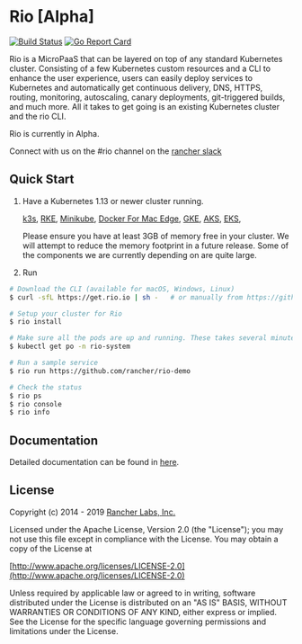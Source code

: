 # Rio [Alpha]

[![Build Status](https://drone-publish.rancher.io/api/badges/rancher/rio/status.svg?branch=master)](https://drone-publish.rancher.io/rancher/rio)
[![Go Report Card](https://goreportcard.com/badge/github.com/rancher/rio)](https://goreportcard.com/report/github.com/rancher/rio)

Rio is a MicroPaaS that can be layered on top of any standard Kubernetes cluster. Consisting of a few Kubernetes custom resources and a CLI to enhance the user experience, users can easily deploy services to Kubernetes and automatically get continuous delivery, DNS, HTTPS, routing, monitoring, autoscaling, canary deployments, git-triggered builds, and much more. All it takes to get going is an existing Kubernetes cluster and the rio CLI.

Rio is currently in Alpha. 

Connect with us on the #rio channel on the [rancher slack](https://slack.rancher.io/)

## Quick Start

1. Have a Kubernetes 1.13 or newer cluster running.

   [k3s](https://k3s.io/), [RKE](https://github.com/rancher/rke), [Minikube](https://kubernetes.io/docs/setup/minikube/), [Docker For Mac Edge](https://docs.docker.com/docker-for-mac/edge-release-notes/), [GKE](https://cloud.google.com/kubernetes-engine/), [AKS](https://docs.microsoft.com/en-us/azure/aks/), [EKS](https://aws.amazon.com/eks/),

   Please ensure you have at least 3GB of memory free in your cluster. We will attempt to reduce the memory footprint in a future release. Some of the components we are currently depending on are quite large.

2. Run

```bash
# Download the CLI (available for macOS, Windows, Linux)
$ curl -sfL https://get.rio.io | sh -   # or manually from https://github.com/rancher/rio/releases

# Setup your cluster for Rio
$ rio install

# Make sure all the pods are up and running. These takes several minutes.
$ kubectl get po -n rio-system

# Run a sample service
$ rio run https://github.com/rancher/rio-demo

# Check the status
$ rio ps
$ rio console
$ rio info
```

## Documentation
Detailed documentation can be found in [here](/docs/README.md).

## License

Copyright (c) 2014 - 2019 [Rancher Labs, Inc.](http://rancher.com)

Licensed under the Apache License, Version 2.0 (the "License");
you may not use this file except in compliance with the License.
You may obtain a copy of the License at

[http://www.apache.org/licenses/LICENSE-2.0](http://www.apache.org/licenses/LICENSE-2.0)

Unless required by applicable law or agreed to in writing, software
distributed under the License is distributed on an "AS IS" BASIS,
WITHOUT WARRANTIES OR CONDITIONS OF ANY KIND, either express or implied.
See the License for the specific language governing permissions and
limitations under the License.
